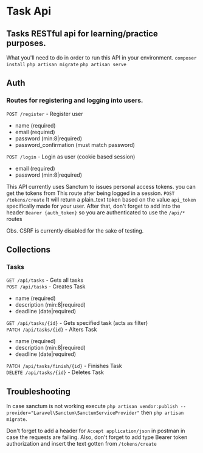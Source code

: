 # Task Api
## Tasks RESTful api for learning/practice purposes.

What you'll need to do in order to run this API in your environment.
``composer install``
``php artisan migrate``
``php artisan serve``

## Auth

### Routes for registering and logging into users.
``POST /register`` - Register user
- name (required)
- email (required)
- password (min:8|required)
- password_confirmation (must match password)


``POST /login`` - Login as user (cookie based session)
- email (required)
- password (min:8|required)

This API currently uses Sanctum to issues personal access tokens.
you can get the tokens from This route after being logged in a session.
``POST /tokens/create``
It will return a plain_text token based on the value ``api_token`` specifically made for your user.
After that, don't forget to add into the header
``Bearer {auth_token}`` so you are authenticated to use the ``/api/*`` routes

Obs. CSRF is currently disabled for the sake of testing.

## Collections
### Tasks
``GET /api/tasks`` - Gets all tasks <br>
``POST /api/tasks`` - Creates Task
- name (required)
- description (min:8|required)
- deadline (date|required)

``GET /api/tasks/{id}`` - Gets specified task (acts as filter) <br>
``PATCH /api/tasks/{id}`` - Alters Task
- name (required)
- description (min:8|required)
- deadline (date|required)

``PATCH /api/tasks/finish/{id}`` - Finishes Task <br>
``DELETE /api/tasks/{id}`` - Deletes Task

## Troubleshooting

In case sanctum is not working execute ``php artisan vendor:publish --provider="Laravel\Sanctum\SanctumServiceProvider"`` then ``php artisan migrate``.

Don't forget to add a header for ``Accept application/json`` in postman in case the requests are failing.
Also, don't forget to add type Bearer token authorization and insert the text gotten from ``/tokens/create``
